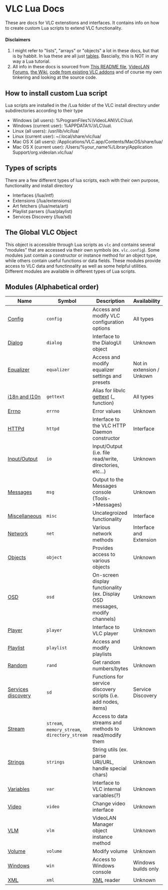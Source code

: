 # VLC Lua Docs
These are docs for VLC extenstions and interfaces. It contains info on how to create custom Lua scripts to extend VLC functionality.
#### **Disclaimers**
1. I might refer to "lists", "arrays" or "objects" a lot in these docs, but that is by habbit. In lua these are all just [tables](https://www.lua.org/pil/11.html). Bascially, this is NOT in any way a Lua tutorial.
2. All info in these docs is sourced from [This README file](http://www.videolan.org/developers/vlc/share/lua/README.txt), [VideoLAN Forums](https://forum.videolan.org/), [the Wiki](https://wiki.videolan.org/), [code from existing VLC addons](https://addons.videolan.org) and of course my own tinkering and looking at the source code.

## How to install custom Lua script
Lua scripts are installed in the /Lua folder of the VLC install directory under subdirectories according to their type
- Windows (all users): %ProgramFiles%\VideoLAN\VLC\lua\
- Windows (current user): %APPDATA%\VLC\lua\
- Linux (all users): /usr/lib/vlc/lua/
- Linux (current user): ~/.local/share/vlc/lua/
- Mac OS X (all users): /Applications/VLC.app/Contents/MacOS/share/lua/
- Mac OS X (current user): /Users/%your_name%/Library/Application Support/org.videolan.vlc/lua/

## Types of scripts
There are a few different types of lua scripts, each with their own purpose, functionality and install directory
- Interfaces (/lua/intf)
- Extensions  (/lua/extensions)
- Art fetchers (/lua/meta/art)
- Playlist parsers (/lua/playlist)
- Services Discovery (/lua/sd)

## The Global VLC Object
This object is accessible through Lua scripts as `vlc` and contains several "modules" that are accessed via their own symbols (ex. `vlc.config`). Some modules just contain a constructor or instance method for an object type, while others contain useful functions or data fields. These modules provide access to VLC data and functinoality as well as some helpful utilities.
Different modules are available in different types of Lua scripts.

## Modules (Alphabetical order)
Name | Symbol | Description | Availability
---- | ------ | ----------- | ------------
[Config](https://verghost.com/vlc-lua-docs/config) | `config` | Access and modify VLC configuration options | All types
[Dialog](https://verghost.com/vlc-lua-docs/dialog) | `dialog` | Interface to the DialogUI object | Unknown
[Equalizer](https://verghost.com/vlc-lua-docs/equalizer) | `equalizer` | Access and modify equalizer settings and presets | Not in extension / Unkown
[i18n and l10n](https://verghost.com/vlc-lua-docs/iandl) | `gettext` | Alias for libvlc [gettext](https://en.wikipedia.org/wiki/Gettext) (_ function) | All types
[Errno](https://verghost.com/vlc-lua-docs/errno) | `errno` | Error values | Unknown
[HTTPd](https://verghost.com/vlc-lua-docs/httpd)  | `httpd` | Interface to the VLC HTTP Daemon constructor | Interface
[Input/Output](https://verghost.com/vlc-lua-docs/io)  | `io` | Input/Output (i.e. file read/write, directories, etc...) | Unknown
[Messages](https://verghost.com/vlc-lua-docs/msg)  | `msg` | Output to the Messages console (Tools->Messages) | Unknown
[Miscellaneous](https://verghost.com/vlc-lua-docs/misc)  | `misc` | Uncategroized functionality | Interface
[Network](https://verghost.com/vlc-lua-docs/net)  | `net` | Various network methods | Interface and Extension
[Objects](https://verghost.com/vlc-lua-docs/object)  | `object` | Provides access to various objects | Unknown
[OSD](https://verghost.com/vlc-lua-docs/osd)  | `osd` | On-screen display functionality (ex. Display OSD messages, modify channels) | Unknown
[Player](https://verghost.com/vlc-lua-docs/player)  | `player` | Interface to VLC player | Unknown
[Playlist](https://verghost.com/vlc-lua-docs/playlist)  | `playlist` | Access and modify playlists | Unknown
[Random](https://verghost.com/vlc-lua-docs/rand)  | `rand` | Get random numbers/bytes | Unknown
[Services discovery](https://verghost.com/vlc-lua-docs/sd)  | `sd` | Functions for service discovery scripts (i.e. add nodes, items) | Service Discovery
[Stream](https://verghost.com/vlc-lua-docs/stream)  | `stream`, `memory_stream`, `directory_stream` | Access to data streams and methods to read/modify them | Unknown
[Strings](https://verghost.com/vlc-lua-docs/strings)  | `strings` | String utils (ex. parse URI/URL, handle special chars) | Unknown
[Variables](https://verghost.com/vlc-lua-docs/var)  | `var` | Interface to VLC internal variables(?) | Unknown
[Video](https://verghost.com/vlc-lua-docs/video)  | `video` | Change video interface | Unknown
[VLM](https://verghost.com/vlc-lua-docs/vlm)  | `vlm` | VideoLAN Manager object instance method | Unknown
[Volume](https://verghost.com/vlc-lua-docs/volume)  | `volume` | Modify volume | Unknown
[Windows](https://verghost.com/vlc-lua-docs/win)  | `win` | Access to Windows console | Windows builds only
[XML](https://verghost.com/vlc-lua-docs/xml)  | `xml` | [XML](https://en.wikipedia.org/wiki/XML) reader | Unknown
